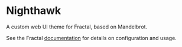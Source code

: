 # Nighthawk

A custom web UI theme for Fractal, based on Mandelbrot.

See the Fractal [documentation](http://fractal.build/guide) for details on configuration and usage.
